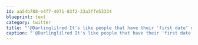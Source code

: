```yaml
---
id: aa54b788-e4f7-4071-83f2-33a3ffe53334
blueprint: text
category: twitter
title: "'@Darlinglilred It's like people that have their 'first date' outfit that isn't anything like what they normally wear.#falseadvertising"
caption: "'@Darlinglilred It's like people that have their 'first date' outfit that isn't anything like what they normally wear.<span class=\"hashtag hashtag_local\">#<a href=\"http://tweettemp.darylchymko.ca/?tag=falseadvertising\">falseadvertising</a>"
---
```

